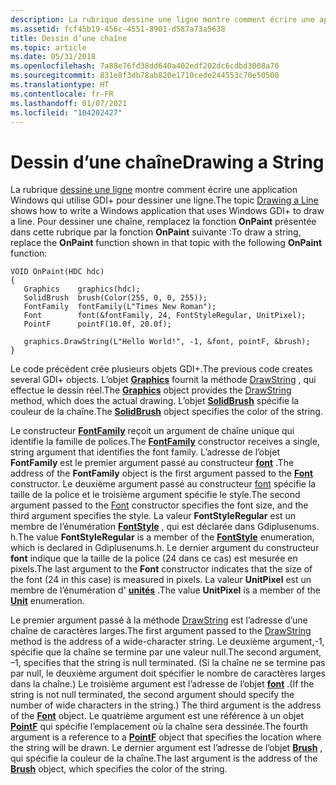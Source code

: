 ```yaml
---
description: La rubrique dessine une ligne montre comment écrire une application Windows qui utilise GDI+ pour dessiner une ligne.
ms.assetid: fcf45b19-456c-4551-8901-d587a73a5638
title: Dessin d’une chaîne
ms.topic: article
ms.date: 05/31/2018
ms.openlocfilehash: 7a88e76fd38dd640a402edf202dc6cdbd3008a76
ms.sourcegitcommit: 831e8f3db78ab820e1710cede244553c70e50500
ms.translationtype: HT
ms.contentlocale: fr-FR
ms.lasthandoff: 01/07/2021
ms.locfileid: "104202427"
---
```

# <a name="drawing-a-string"></a><span data-ttu-id="37bfa-103">Dessin d’une chaîne</span><span class="sxs-lookup"><span data-stu-id="37bfa-103">Drawing a String</span></span>

<span data-ttu-id="37bfa-104">La rubrique [dessine une ligne](-gdiplus-drawing-a-line-use.md) montre comment écrire une application Windows qui utilise GDI+ pour dessiner une ligne.</span><span class="sxs-lookup"><span data-stu-id="37bfa-104">The topic [Drawing a Line](-gdiplus-drawing-a-line-use.md) shows how to write a Windows application that uses Windows GDI+ to draw a line.</span></span> <span data-ttu-id="37bfa-105">Pour dessiner une chaîne, remplacez la fonction **OnPaint** présentée dans cette rubrique par la fonction **OnPaint** suivante :</span><span class="sxs-lookup"><span data-stu-id="37bfa-105">To draw a string, replace the **OnPaint** function shown in that topic with the following **OnPaint** function:</span></span>


```
VOID OnPaint(HDC hdc)
{
   Graphics    graphics(hdc);
   SolidBrush  brush(Color(255, 0, 0, 255));
   FontFamily  fontFamily(L"Times New Roman");
   Font        font(&fontFamily, 24, FontStyleRegular, UnitPixel);
   PointF      pointF(10.0f, 20.0f);
   
   graphics.DrawString(L"Hello World!", -1, &font, pointF, &brush);
}
```



<span data-ttu-id="37bfa-106">Le code précédent crée plusieurs objets GDI+.</span><span class="sxs-lookup"><span data-stu-id="37bfa-106">The previous code creates several GDI+ objects.</span></span> <span data-ttu-id="37bfa-107">L’objet [**Graphics**](/windows/win32/api/gdiplusgraphics/nl-gdiplusgraphics-graphics) fournit la méthode [DrawString](/windows/win32/api/gdiplusgraphics/nf-gdiplusgraphics-graphics-drawstring(constwchar_int_constfont_constpointf__constbrush)) , qui effectue le dessin réel.</span><span class="sxs-lookup"><span data-stu-id="37bfa-107">The [**Graphics**](/windows/win32/api/gdiplusgraphics/nl-gdiplusgraphics-graphics) object provides the [DrawString](/windows/win32/api/gdiplusgraphics/nf-gdiplusgraphics-graphics-drawstring(constwchar_int_constfont_constpointf__constbrush)) method, which does the actual drawing.</span></span> <span data-ttu-id="37bfa-108">L’objet [**SolidBrush**](/windows/win32/api/gdiplusbrush/nl-gdiplusbrush-solidbrush) spécifie la couleur de la chaîne.</span><span class="sxs-lookup"><span data-stu-id="37bfa-108">The [**SolidBrush**](/windows/win32/api/gdiplusbrush/nl-gdiplusbrush-solidbrush) object specifies the color of the string.</span></span>

<span data-ttu-id="37bfa-109">Le constructeur [**FontFamily**](/windows/win32/api/gdiplusheaders/nl-gdiplusheaders-fontfamily) reçoit un argument de chaîne unique qui identifie la famille de polices.</span><span class="sxs-lookup"><span data-stu-id="37bfa-109">The [**FontFamily**](/windows/win32/api/gdiplusheaders/nl-gdiplusheaders-fontfamily) constructor receives a single, string argument that identifies the font family.</span></span> <span data-ttu-id="37bfa-110">L’adresse de l’objet **FontFamily** est le premier argument passé au constructeur [**font**](/windows/win32/api/gdiplusheaders/nl-gdiplusheaders-font) .</span><span class="sxs-lookup"><span data-stu-id="37bfa-110">The address of the **FontFamily** object is the first argument passed to the [**Font**](/windows/win32/api/gdiplusheaders/nl-gdiplusheaders-font) constructor.</span></span> <span data-ttu-id="37bfa-111">Le deuxième argument passé au constructeur [font](/windows/win32/api/gdiplusheaders/nf-gdiplusheaders-font-font(constfont_)) spécifie la taille de la police et le troisième argument spécifie le style.</span><span class="sxs-lookup"><span data-stu-id="37bfa-111">The second argument passed to the [Font](/windows/win32/api/gdiplusheaders/nf-gdiplusheaders-font-font(constfont_)) constructor specifies the font size, and the third argument specifies the style.</span></span> <span data-ttu-id="37bfa-112">La valeur **FontStyleRegular** est un membre de l’énumération [**FontStyle**](/windows/win32/api/Gdiplusenums/ne-gdiplusenums-fontstyle) , qui est déclarée dans Gdiplusenums. h.</span><span class="sxs-lookup"><span data-stu-id="37bfa-112">The value **FontStyleRegular** is a member of the [**FontStyle**](/windows/win32/api/Gdiplusenums/ne-gdiplusenums-fontstyle) enumeration, which is declared in Gdiplusenums.h.</span></span> <span data-ttu-id="37bfa-113">Le dernier argument du constructeur **font** indique que la taille de la police (24 dans ce cas) est mesurée en pixels.</span><span class="sxs-lookup"><span data-stu-id="37bfa-113">The last argument to the **Font** constructor indicates that the size of the font (24 in this case) is measured in pixels.</span></span> <span data-ttu-id="37bfa-114">La valeur **UnitPixel** est un membre de l’énumération d' [**unités**](/windows/win32/api/Gdiplusenums/ne-gdiplusenums-unit) .</span><span class="sxs-lookup"><span data-stu-id="37bfa-114">The value **UnitPixel** is a member of the [**Unit**](/windows/win32/api/Gdiplusenums/ne-gdiplusenums-unit) enumeration.</span></span>

<span data-ttu-id="37bfa-115">Le premier argument passé à la méthode [DrawString](/windows/win32/api/gdiplusgraphics/nf-gdiplusgraphics-graphics-drawstring(constwchar_int_constfont_constpointf__constbrush)) est l’adresse d’une chaîne de caractères larges.</span><span class="sxs-lookup"><span data-stu-id="37bfa-115">The first argument passed to the [DrawString](/windows/win32/api/gdiplusgraphics/nf-gdiplusgraphics-graphics-drawstring(constwchar_int_constfont_constpointf__constbrush)) method is the address of a wide-character string.</span></span> <span data-ttu-id="37bfa-116">Le deuxième argument,-1, spécifie que la chaîne se termine par une valeur null.</span><span class="sxs-lookup"><span data-stu-id="37bfa-116">The second argument, –1, specifies that the string is null terminated.</span></span> <span data-ttu-id="37bfa-117">(Si la chaîne ne se termine pas par null, le deuxième argument doit spécifier le nombre de caractères larges dans la chaîne.) Le troisième argument est l’adresse de l’objet [**font**](/windows/win32/api/gdiplusheaders/nl-gdiplusheaders-font) .</span><span class="sxs-lookup"><span data-stu-id="37bfa-117">(If the string is not null terminated, the second argument should specify the number of wide characters in the string.) The third argument is the address of the [**Font**](/windows/win32/api/gdiplusheaders/nl-gdiplusheaders-font) object.</span></span> <span data-ttu-id="37bfa-118">Le quatrième argument est une référence à un objet [**PointF**](/windows/win32/api/gdiplustypes/nl-gdiplustypes-pointf) qui spécifie l’emplacement où la chaîne sera dessinée.</span><span class="sxs-lookup"><span data-stu-id="37bfa-118">The fourth argument is a reference to a [**PointF**](/windows/win32/api/gdiplustypes/nl-gdiplustypes-pointf) object that specifies the location where the string will be drawn.</span></span> <span data-ttu-id="37bfa-119">Le dernier argument est l’adresse de l’objet [**Brush**](/windows/win32/api/gdiplusbrush/nl-gdiplusbrush-brush) , qui spécifie la couleur de la chaîne.</span><span class="sxs-lookup"><span data-stu-id="37bfa-119">The last argument is the address of the [**Brush**](/windows/win32/api/gdiplusbrush/nl-gdiplusbrush-brush) object, which specifies the color of the string.</span></span>

 

 
